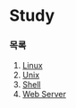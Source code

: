 # Study
### 목록
1. [Linux](https://github.com/park1116/Study/blob/main/Contents/Linux.md)
2. [Unix](https://github.com/park1116/Study/blob/main/Contents/Unix.md)
3. [Shell](https://github.com/park1116/Study/blob/main/Contents/Shell.md)
4. [Web Server](https://github.com/park1116/Study/blob/main/Contents/Web%20Server.md)

